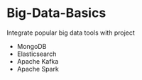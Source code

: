 # Big-Data-Basics
Integrate popular big data tools with project
* MongoDB
* Elasticsearch
* Apache Kafka
* Apache Spark
